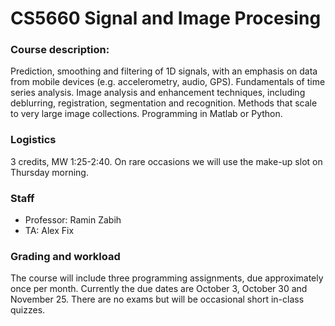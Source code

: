 CS5660 Signal and Image Procesing
===========================


### Course description: 
Prediction, smoothing and filtering of 1D signals, with an emphasis on data from mobile devices (e.g. accelerometry, audio, GPS). Fundamentals of time series analysis. Image analysis and enhancement techniques, including deblurring, registration, segmentation and recognition. Methods that scale to very large image collections. Programming in Matlab or Python. 

### Logistics
3 credits, MW 1:25-2:40. On rare occasions we will use the make-up slot on Thursday morning.

### Staff
* Professor: Ramin Zabih
* TA: Alex Fix

### Grading and workload
The course will include three programming assignments, due approximately once per month. Currently the due dates are October 3, October 30 and November 25. There are no exams but will be occasional short in-class quizzes.


